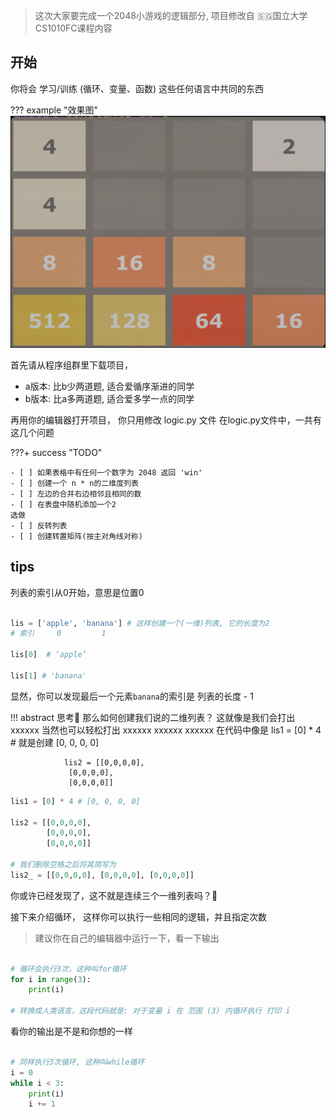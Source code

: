 


> 这次大家要完成一个2048小游戏的逻辑部分, 项目修改自 🇸🇬国立大学 CS1010FC课程内容


## 开始

你将会 学习/训练 (循环、变量、函数) 这些任何语言中共同的东西


??? example "效果图"
    ![alt text](../assets/image.png)



首先请从程序组群里下载项目，

- a版本: 比b少两道题, 适合爱循序渐进的同学
- b版本: 比a多两道题, 适合爱多学一点的同学

再用你的编辑器打开项目， 你只用修改 logic.py 文件
在logic.py文件中，一共有这几个问题

???+ success "TODO"

    - [ ] 如果表格中有任何一个数字为 2048 返回 'win'
    - [ ] 创建一个 n * n的二维度列表 
    - [ ] 左边的合并右边相邻且相同的数
    - [ ] 在表盘中随机添加一个2 
    选做
    - [ ] 反转列表
    - [ ] 创建转置矩阵(按主对角线对称)


## tips


列表的索引从0开始，意思是位置0

``` py

lis = ['apple', 'banana'] # 这样创建一个(一维)列表, 它的长度为2
# 索引     0         1

lis[0]  # ‘apple’

lis[1] # 'banana'

```

显然，你可以发现最后一个元素`banana`的索引是 列表的长度 - 1

!!! abstract 思考🤔 那么如何创建我们说的二维列表？ 
    这就像是我们会打出  xxxxxx
    当然也可以轻松打出
                    xxxxxx
                    xxxxxx
                    xxxxxx
    在代码中像是  lis1 = [0] * 4  # 就是创建 [0, 0, 0, 0]

                lis2 = [[0,0,0,0],
                 [0,0,0,0],
                 [0,0,0,0]]

``` py
lis1 = [0] * 4 # [0, 0, 0, 0]

lis2 = [[0,0,0,0],
        [0,0,0,0],
        [0,0,0,0]]

# 我们删除空格之后将其简写为
lis2_ = [[0,0,0,0], [0,0,0,0], [0,0,0,0]]

```

你或许已经发现了，这不就是连续三个一维列表吗？🤔

接下来介绍循环， 这样你可以执行一些相同的逻辑，并且指定次数

> 建议你在自己的编辑器中运行一下，看一下输出

```py

# 循环会执行3次，这种叫for循环
for i in range(3):
    print(i)

# 转换成人类语言，这段代码就是: 对于变量 i 在 范围 (3) 内循环执行 打印 i

```

看你的输出是不是和你想的一样

``` py

# 同样执行3次循环, 这种叫while循环
i = 0
while i < 3:
    print(i) 
    i += 1

```








